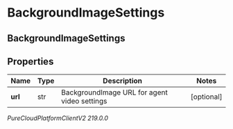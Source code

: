 # BackgroundImageSettings

## BackgroundImageSettings

## Properties

|Name | Type | Description | Notes|
|------------ | ------------- | ------------- | -------------|
| **url** | str | BackgroundImage URL for agent video settings | [optional] |



_PureCloudPlatformClientV2 219.0.0_
